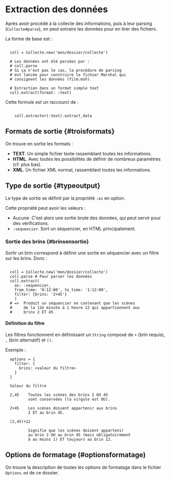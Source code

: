 # Extraction des données

Après avoir procédé à la collecte des informations, puis à leur parsing (`Collecte#parse`), on peut extraire les données pour en tirer des fichiers.

La forme de base est :

~~~

  coll = Collecte.new('mon/dossier/collecte')

  # Les données ont été parsées par :
  # coll.parse
  # Si ça n'est pas le cas, la procédure de parsing
  # est lancée pour construire le fichier Marshal qui
  # consignent les données (film.msh).

  # Extraction dans un format simple text
  coll.extract(format: :text)

~~~

Cette formule est un raccourci de :

~~~

    coll.extractor(:text).extract_data

~~~

## Formats de sortie {#troisformats}

On trouve en sortie les formats :

* **TEXT**. Un simple fichier texte rassemblant toutes les informations.
* **HTML**. Avec toutes les possibilités de définir de nombreux paramètres (cf. plus bas).
* **XML**. Un fichier XML normal, rassemblant toutes les informations.

## Type de sortie {#typeoutput}

Le type de sortie se définit par la propriété `:as` en option.

Cette propriété peut avoir les valeurs :

* Aucune. C'est alors une sortie brute des données, qui peut servir pour des vérifications.
* `:sequencier`. Sort un séquencier, en HTML principalement.

### Sortie des brins {#brinsensortie}

Sortir un brin correspond à définir une sortie en séquencier avec un filtre sur les brins. Donc :

~~~

  coll = Collecte.new('mon/dossier/collecte')
  coll.parse # Pour parser les données
  coll.extract(
    as: :sequencier,
    from_time: '0:12:00', to_time: '1:12:00',
    filter: {brins: '2+45'}
    )
  # =>  Produit un séquencier ne contenant que les scènes
  #     de la 12e minute à 1 heure 12 qui appartiennent aux
  #     brins 2 ET 45

~~~

#### Définition du filtre

Les filtres fonctionnent en définissant un `String` composé de `+` (brin requis), `,` (brin alternatif) et `()`.

Exemple :

~~~
  options = {
    filter: {
      brins: <valeur du filtre>
    }
  }
~~~


~~~
  Valeur du filtre

  2,45    Toutes les scènes des brins 2 OU 45
          sont conservées (la virgule est OU).

  2+45    Les scènes doivent appartenir aux brins
          2 ET au brin 45.

  (2,45)+12

          Signifie que les scènes doivent appartenir
          au brin 2 OU au brin 45 (mais obligatoirement
          à au moins 1) ET toujours au brin 12.
~~~


## Options de formatage (#optionsformatage)

On trouve la description de toutes les options de formatage dans le fichier `Options.md` de ce dossier.
